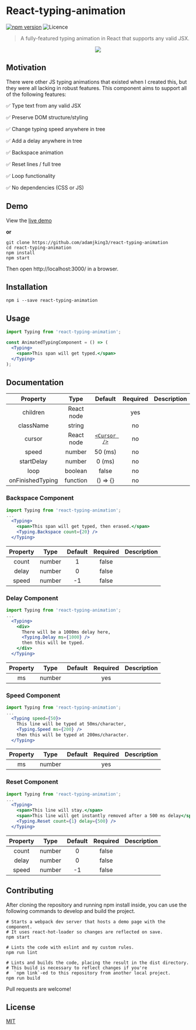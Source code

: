 # React-typing-animation

[![npm version](https://img.shields.io/npm/v/react-typing-animation.svg)](https://npm.im/react-typing-animation) ![Licence](https://img.shields.io/npm/l/react-typing-animation.svg)

> A fully-featured typing animation in React that supports any valid JSX.

<p align="center"><img src ="https://github.com/adamjking3/react-typing-animation/blob/master/typing.gif" /></p>

## Motivation

There were other JS typing animations that existed when I created this, but they were all lacking in robust features. This component aims to support all of the following features:

✅ Type text from any valid JSX

✅ Preserve DOM structure/styling

✅ Change typing speed anywhere in tree

✅ Add a delay anywhere in tree

✅ Backspace animation

✅ Reset lines / full tree

✅ Loop functionality

✅ No dependencies (CSS or JS)

## Demo

View the [live demo](https://adamjking3.github.io/react-typing-animation-example/)

**or**

```shell
git clone https://github.com/adamjking3/react-typing-animation
cd react-typing-animation
npm install
npm start
```

Then open http://localhost:3000/ in a browser.

## Installation

```shell
npm i --save react-typing-animation
```

## Usage

```jsx
import Typing from 'react-typing-animation';

const AnimatedTypingComponent = () => (
  <Typing>
    <span>This span will get typed.</span>
  </Typing>
);
```

## Documentation

|     Property     |    Type    |                                           Default                                           | Required | Description |
| :--------------: | :--------: | :-------------------------------------------------------------------------------------------: | :------: | :---------: |
|     children     | React node |                                                                                               |   yes    |             |
|    className     |   string   |                                                                                               |    no    |             |
|      cursor      | React node | [`<Cursor />`](https://github.com/adamjking3/react-typing-animation/blob/master/src/Cursor.js)  |    no    |             |
|      speed       |   number   |                                            50 (ms)                                            |    no    |             |
|    startDelay    |   number   |                                             0 (ms)                                            |    no    |             |
|       loop       |  boolean   |                                            false                                              |    no    |             |
| onFinishedTyping |  function  |                                          () => {}                                             |    no    |             |

### Backspace Component

```jsx
import Typing from 'react-typing-animation';
...
  <Typing>
    <span>This span will get typed, then erased.</span>
    <Typing.Backspace count={20} />
  </Typing>
```

| Property |  Type  | Default | Required | Description |
| :------: | :----: | :-----: | :------: | :---------: |
|  count   | number |    1    |  false   |             |
|  delay   | number |    0    |  false   |             |
|  speed   | number |   -1    |  false   |             |

### Delay Component

```jsx
import Typing from 'react-typing-animation';
...
  <Typing>
    <div>
      There will be a 1000ms delay here,
      <Typing.Delay ms={1000} />
      then this will be typed.
    </div>
  </Typing>
```

| Property |  Type  | Default | Required | Description |
| :------: | :----: | :-----: | :------: | :---------: |
|    ms    | number |         |   yes    |             |

### Speed Component

```jsx
import Typing from 'react-typing-animation';
...
  <Typing speed={50}>
    This line will be typed at 50ms/character,
    <Typing.Speed ms={200} />
    then this will be typed at 200ms/character.
  </Typing>
```

| Property |  Type  | Default | Required | Description |
| :------: | :----: | :-----: | :------: | :---------: |
|    ms    | number |         |   yes    |             |

### Reset Component

```jsx
import Typing from 'react-typing-animation';
...
  <Typing>
    <span>This line will stay.</span>
    <span>This line will get instantly removed after a 500 ms delay</span>
    <Typing.Reset count={1} delay={500} />
  </Typing>
```

| Property |  Type  | Default | Required | Description |
| :------: | :----: | :-----: | :------: | :---------: |
|  count   | number |    0    |  false   |             |
|  delay   | number |    0    |  false   |             |
|  speed   | number |   -1    |  false   |             |

## Contributing

After cloning the repository and running npm install inside, you can use the following commands to develop and build the project.

```shell
# Starts a webpack dev server that hosts a demo page with the component.
# It uses react-hot-loader so changes are reflected on save.
npm start

# Lints the code with eslint and my custom rules.
npm run lint

# Lints and builds the code, placing the result in the dist directory.
# This build is necessary to reflect changes if you're
#  `npm link`-ed to this repository from another local project.
npm run build
```

Pull requests are welcome!

## License

[MIT](https://github.com/adamjking3/react-typing-animation/blob/master/LICENSE)
